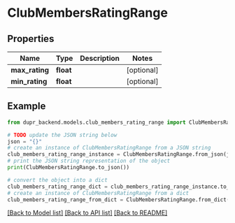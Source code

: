 # ClubMembersRatingRange


## Properties

Name | Type | Description | Notes
------------ | ------------- | ------------- | -------------
**max_rating** | **float** |  | [optional] 
**min_rating** | **float** |  | [optional] 

## Example

```python
from dupr_backend.models.club_members_rating_range import ClubMembersRatingRange

# TODO update the JSON string below
json = "{}"
# create an instance of ClubMembersRatingRange from a JSON string
club_members_rating_range_instance = ClubMembersRatingRange.from_json(json)
# print the JSON string representation of the object
print(ClubMembersRatingRange.to_json())

# convert the object into a dict
club_members_rating_range_dict = club_members_rating_range_instance.to_dict()
# create an instance of ClubMembersRatingRange from a dict
club_members_rating_range_from_dict = ClubMembersRatingRange.from_dict(club_members_rating_range_dict)
```
[[Back to Model list]](../README.md#documentation-for-models) [[Back to API list]](../README.md#documentation-for-api-endpoints) [[Back to README]](../README.md)



